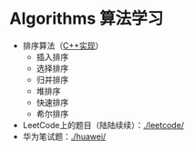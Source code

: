 # Algorithms 算法学习

- 排序算法（[C++实现](algorithms/sorting-algorithms.cpp)）
  - 插入排序
  - 选择排序
  - 归并排序
  - 堆排序
  - 快速排序
  - 希尔排序
- LeetCode上的题目（陆陆续续）：[./leetcode/](./leetcode/)
- 华为笔试题：[./huawei/](./huawei/)
